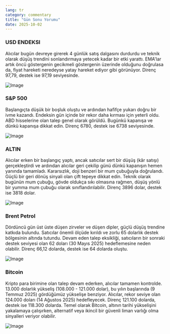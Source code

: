 ```yaml
---
lang: tr
category: commentary
title: "Gün Sonu Yorumu"
date: 2025-10-02
---
```


### USD ENDEKSI

Alıcılar bugün devreye girerek 4 günlük satış dalgasını durdurdu ve teknik olarak düşüş trendini sonlandırmaya yetecek kadar bir etki yarattı. EMA'lar artık öncü göstergenin gecikmeli göstergenin üzerinde olduğunu doğrulasa da, fiyat hareketi neredeyse yatay hareket ediyor gibi görünüyor. Direnç 97,79, destek ise 97,19 seviyesinde.

![Image](https://markleighedu.github.io/img/Oct-2025/02-Oct-2025/usdindex.jpg)

### S&P 500

Başlangıçta düşük bir boşluk oluştu ve ardından hafifçe yukarı doğru bir ivme kazandı. Endeksin gün içinde bir rekor daha kırması için yeterli oldu. ABD hisselerine olan talep genel olarak görüldü. Bugünkü kapanışa ve dünkü kapanışa dikkat edin. Direnç 6780, destek ise 6738 seviyesinde.

![Image](https://markleighedu.github.io/img/Oct-2025/02-Oct-2025/sp500.jpg)

### ALTIN

Alıcılar erken bir başlangıç yaptı, ancak satıcılar sert bir düşüş (kâr satışı) gerçekleştirdi ve ardından alıcılar geri çekilip günü dünkü kapanışın hemen yanında tamamladı. Kararsızlık, doji benzeri bir mum çubuğuyla doğrulandı. Güçlü bir geri dönüş sinyali olan çift tepeye dikkat edin. Teknik olarak bugünün mum çubuğu, gövde oldukça sıkı olmasına rağmen, düşüş yönlü bir yumma mum çubuğu olarak sınıflandırılabilir. Direnç 3896 dolar, destek ise 3818 dolar.

![Image](https://markleighedu.github.io/img/Oct-2025/02-Oct-2025/gold.jpg)

### Brent Petrol

Dördüncü gün üst üste düşen zirveler ve düşen dipler, güçlü düşüş trendine katkıda bulundu. Satıcılar önemli ölçüde kırıldı ve zorlu 65 dolarlık destek bölgesinin altında tutundu. Devam eden talep eksikliği, satıcıların bir sonraki destek seviyesi olan 62 doları (30 Mayıs 2025) hedeflemesine neden olabilir. Direnç 66,12 dolarda, destek ise 64 dolarda oluştu.

![Image](https://markleighedu.github.io/img/Oct-2025/02-Oct-2025/brentoil.jpg)

### Bitcoin

Kripto para birimine olan talep devam ederken, alıcılar tamamen kontrolde. 13.000 dolarlık yükseliş (108.000 - 121.000 dolar), bu yılın başlarında (9 Temmuz 2025) gördüğümüz yükselişe benziyor. Alıcılar, rekor seviye olan 124.000 doları (14 Ağustos 2025) hedefleyecek. Direnç 121.100 dolarda, destek ise 118.300 dolarda. Temel olarak Bitcoin, altının tarihi yükselişini yakalamaya çalışırken, alternatif veya ikincil bir güvenli liman varlığı olma sinyalleri veriyor olabilir.

![Image](https://markleighedu.github.io/img/Oct-2025/02-Oct-2025/bitcoin.jpg)


